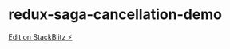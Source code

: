 # redux-saga-cancellation-demo

[Edit on StackBlitz ⚡️](https://stackblitz.com/edit/vitejs-vite-ebxww5)